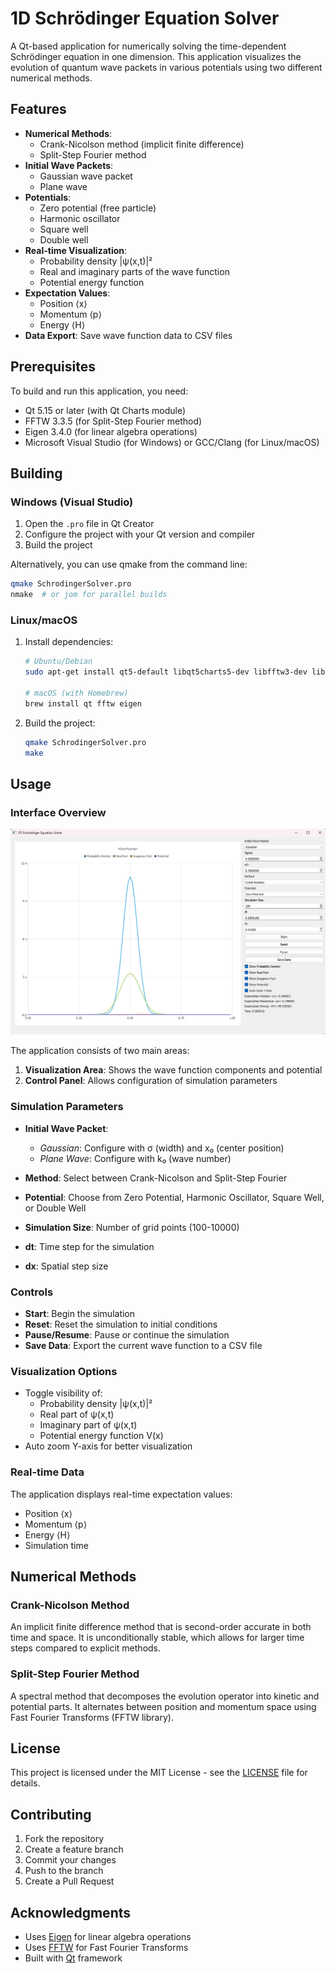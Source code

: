 # 1D Schrödinger Equation Solver

A Qt-based application for numerically solving the time-dependent Schrödinger equation in one dimension. This application visualizes the evolution of quantum wave packets in various potentials using two different numerical methods.

## Features

- **Numerical Methods**:
  - Crank-Nicolson method (implicit finite difference)
  - Split-Step Fourier method
- **Initial Wave Packets**:
  - Gaussian wave packet
  - Plane wave
- **Potentials**:
  - Zero potential (free particle)
  - Harmonic oscillator
  - Square well
  - Double well
- **Real-time Visualization**:
  - Probability density |ψ(x,t)|²
  - Real and imaginary parts of the wave function
  - Potential energy function
- **Expectation Values**:
  - Position ⟨x⟩
  - Momentum ⟨p⟩
  - Energy ⟨H⟩
- **Data Export**: Save wave function data to CSV files

## Prerequisites

To build and run this application, you need:

- Qt 5.15 or later (with Qt Charts module)
- FFTW 3.3.5 (for Split-Step Fourier method)
- Eigen 3.4.0 (for linear algebra operations)
- Microsoft Visual Studio (for Windows) or GCC/Clang (for Linux/macOS)

## Building

### Windows (Visual Studio)

1. Open the `.pro` file in Qt Creator
2. Configure the project with your Qt version and compiler
3. Build the project

Alternatively, you can use qmake from the command line:
```bash
qmake SchrodingerSolver.pro
nmake  # or jom for parallel builds
```

### Linux/macOS

1. Install dependencies:
   ```bash
   # Ubuntu/Debian
   sudo apt-get install qt5-default libqt5charts5-dev libfftw3-dev libeigen3-dev
   
   # macOS (with Homebrew)
   brew install qt fftw eigen
   ```

2. Build the project:
   ```bash
   qmake SchrodingerSolver.pro
   make
   ```

## Usage

### Interface Overview

![Main Window](screenshot.png)  <!-- Add a screenshot if available -->

The application consists of two main areas:
1. **Visualization Area**: Shows the wave function components and potential
2. **Control Panel**: Allows configuration of simulation parameters

### Simulation Parameters

- **Initial Wave Packet**:
  - *Gaussian*: Configure with σ (width) and x₀ (center position)
  - *Plane Wave*: Configure with k₀ (wave number)

- **Method**: Select between Crank-Nicolson and Split-Step Fourier

- **Potential**: Choose from Zero Potential, Harmonic Oscillator, Square Well, or Double Well

- **Simulation Size**: Number of grid points (100-10000)

- **dt**: Time step for the simulation

- **dx**: Spatial step size

### Controls

- **Start**: Begin the simulation
- **Reset**: Reset the simulation to initial conditions
- **Pause/Resume**: Pause or continue the simulation
- **Save Data**: Export the current wave function to a CSV file

### Visualization Options

- Toggle visibility of:
  - Probability density |ψ(x,t)|²
  - Real part of ψ(x,t)
  - Imaginary part of ψ(x,t)
  - Potential energy function V(x)
- Auto zoom Y-axis for better visualization

### Real-time Data

The application displays real-time expectation values:
- Position ⟨x⟩
- Momentum ⟨p⟩
- Energy ⟨H⟩
- Simulation time

## Numerical Methods

### Crank-Nicolson Method

An implicit finite difference method that is second-order accurate in both time and space. It is unconditionally stable, which allows for larger time steps compared to explicit methods.

### Split-Step Fourier Method

A spectral method that decomposes the evolution operator into kinetic and potential parts. It alternates between position and momentum space using Fast Fourier Transforms (FFTW library).

## License

This project is licensed under the MIT License - see the [LICENSE](LICENSE) file for details.

## Contributing

1. Fork the repository
2. Create a feature branch
3. Commit your changes
4. Push to the branch
5. Create a Pull Request

## Acknowledgments

- Uses [Eigen](http://eigen.tuxfamily.org/) for linear algebra operations
- Uses [FFTW](http://www.fftw.org/) for Fast Fourier Transforms
- Built with [Qt](https://www.qt.io/) framework